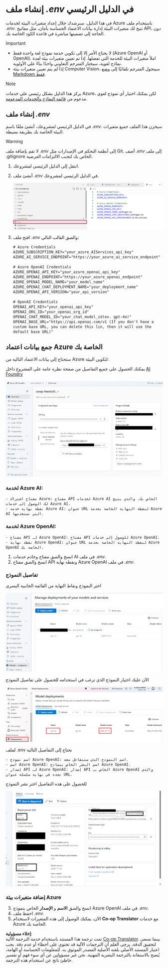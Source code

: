 <!--
CO_OP_TRANSLATOR_METADATA:
{
  "original_hash": "53c99ea0ead7a3500149d4bb96be5811",
  "translation_date": "2025-05-06T17:55:18+00:00",
  "source_file": "getting_started/command-line-guide/create-env-file.md",
  "language_code": "ar"
}
-->
# إنشاء ملف *.env* في الدليل الرئيسي

في هذا الدليل، سنرشدك خلال إعداد متغيرات البيئة لخدمات Azure باستخدام ملف *.env*. تتيح لك متغيرات البيئة إدارة بيانات الاعتماد الحساسة بأمان، مثل مفاتيح API، دون الحاجة إلى تضمينها مباشرة في قاعدة الكود الخاصة بك.

> [!IMPORTANT]
> - لا يحتاج الأمر إلا إلى تكوين خدمة نموذج لغة واحدة فقط (Azure OpenAI أو OpenAI). املأ متغيرات البيئة للخدمة التي تفضلها. إذا تم تعيين متغيرات بيئة لعدة نماذج لغوية، سيختار المترجم التعاوني واحدًا بناءً على الأولوية.
> - إذا لم يتم تعيين متغيرات بيئة Computer Vision، سيتحول المترجم تلقائيًا إلى [وضع Markdown فقط](./markdown-only-mode.md).

> [!NOTE]
> يركز هذا الدليل بشكل رئيسي على خدمات Azure، لكن يمكنك اختيار أي نموذج لغوي مدعوم من [قائمة النماذج والخدمات المدعومة](../README.md#-supported-models-and-services).

## إنشاء ملف *.env*

في الدليل الرئيسي لمشروعك، أنشئ ملفًا باسم *.env*. سيخزن هذا الملف جميع متغيرات البيئة الخاصة بك بطريقة بسيطة.

> [!WARNING]
> لا تقم بإضافة ملف *.env* إلى أنظمة التحكم في الإصدارات مثل Git. أضف *.env* إلى ملف .gitignore الخاص بك لتجنب الالتزامات العرضية.

1. انتقل إلى الدليل الرئيسي لمشروعك.

1. أنشئ ملف *.env* في الدليل الرئيسي لمشروعك.

    ![إنشاء ملف *.env*.](../../../../imgs/create-env.png)

1. افتح ملف *.env* والصق القالب التالي:

    ```plaintext
    # Azure Credentials
    AZURE_SUBSCRIPTION_KEY="your_azure_AIServices_api_key"
    AZURE_AI_SERVICE_ENDPOINT="https://your_azure_ai_service_endpoint"

    # Azure OpenAI Credentials
    AZURE_OPENAI_API_KEY="your_azure_openai_api_key"
    AZURE_OPENAI_ENDPOINT="https://your_azure_openai_endpoint"
    AZURE_OPENAI_MODEL_NAME="your_model_name"
    AZURE_OPENAI_CHAT_DEPLOYMENT_NAME="your_deployment_name"
    AZURE_OPENAI_API_VERSION="your_api_version"

    # OpenAI Credentials
    OPENAI_API_KEY="your_openai_api_key"
    OPENAI_ORG_ID="your_openai_org_id"
    OPENAI_CHAT_MODEL_ID="your_chat_model_id(ex. gpt-4o)"
    OPENAI_BASE_URL="https://api.openai.com/v1 (If you don't have a custom base URL, you can delete this lin, then it will use the default base URL)"
    ```

## جمع بيانات اعتماد Azure الخاصة بك

ستحتاج إلى بيانات الاعتماد التالية من Azure لتكوين البيئة:

يمكنك الحصول على جميع التفاصيل من صفحة نظرة عامة على المشروع داخل [AI Foundry](https://ai.azure.com/build/overview)

![نظرة عامة على Foundry](../../../../imgs/foundry-overview.png)

### لخدمة Azure AI:

    - مفتاح اشتراك Azure: مفتاح API لخدمات Azure AI الخاص بك، والذي يتيح لك الوصول إلى خدمات Azure AI.
    - نقطة نهاية خدمة Azure AI: عنوان URL لنقطة النهاية الخاصة بخدمة Azure AI التي تستخدمها.

### لخدمة Azure OpenAI:

    - مفتاح API لـ Azure OpenAI: مفتاح API للوصول إلى خدمات Azure OpenAI.
    - نقطة نهاية Azure OpenAI: عنوان URL لنقطة النهاية الخاصة بخدمة Azure OpenAI الخاصة بك.

1. انسخ والصق مفتاح وخادم خدمات AI في ملف *.env*.
2. انسخ والصق مفتاح API ونقطة نهاية Azure OpenAI في ملف *.env*.

### تفاصيل النموذج

اختر النموذج ونقاط النهاية من القائمة الجانبية اليسرى

![نماذج Foundry](../../../../imgs/gpt-models.png)

الآن عليك اختيار النموذج الذي ترغب في استخدامه للحصول على تفاصيل النموذج

![تفاصيل النموذج](../../../../imgs/model-deployment-name.png)

لملف .env نحتاج إلى التفاصيل التالية

    - اسم نموذج Azure OpenAI: اسم النموذج الذي ستتفاعل معه.
    - اسم Azure OpenAI: اسم النشر الخاص بنماذج Azure OpenAI.
    - إصدار API لـ Azure OpenAI: إصدار API الخاص بـ Azure OpenAI والذي تجده في نهاية سلسلة عنوان URL.

للحصول على هذه التفاصيل اختر نشر النموذج

![معلومات نموذج Foundry](../../../../imgs/foundry-model-info.png)

### إضافة متغيرات بيئة Azure

3. انسخ والصق **الاسم** و **الإصدار** الخاص بنموذج Azure OpenAI في ملف *.env*.
4. احفظ ملف *.env*.
5. الآن، يمكنك الوصول إلى هذه المتغيرات لاستخدام **Co-op Translator** مع خدمات Azure الخاصة بك.

**إخلاء مسؤولية**:  
تمت ترجمة هذا المستند باستخدام خدمة الترجمة الآلية [Co-op Translator](https://github.com/Azure/co-op-translator). بينما نسعى لتحقيق الدقة، يرجى العلم أن الترجمات الآلية قد تحتوي على أخطاء أو عدم دقة. يجب اعتبار المستند الأصلي بلغته الأصلية المصدر الموثوق به. للمعلومات الحساسة أو الهامة، يُنصح بالاستعانة بالترجمة البشرية المهنية. نحن غير مسؤولين عن أي سوء فهم أو تفسير خاطئ ناتج عن استخدام هذه الترجمة.